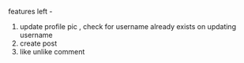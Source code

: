 features left - 
1. update profile pic , check for username already exists on updating username
4. create post
5. like unlike comment 

